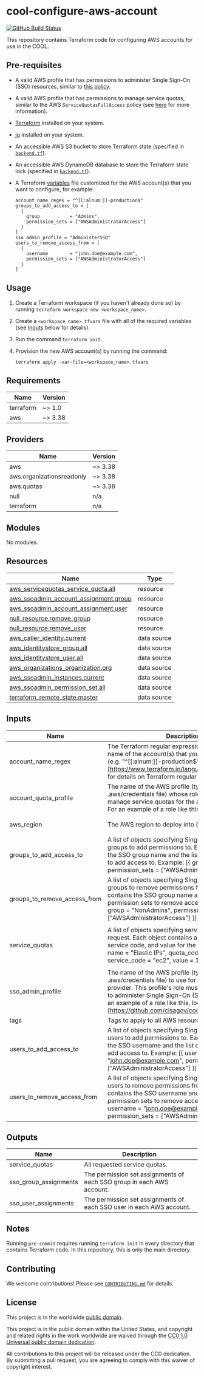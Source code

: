# cool-configure-aws-account #

[![GitHub Build Status](https://github.com/cisagov/cool-configure-aws-account/workflows/build/badge.svg)](https://github.com/cisagov/cool-configure-aws-account/actions)

This repository contains Terraform code for configuring AWS accounts
for use in the COOL.

## Pre-requisites ##

- A valid AWS profile that has permissions to administer Single Sign-On (SSO)
  resources, similar to
  [this policy](https://github.com/cisagov/cool-accounts/blob/develop/master/administersso_policy.tf).
- A valid AWS profile that has permissions to manage service quotas, similar
  to the AWS `ServiceQuotasFullAccess` policy (see
  [here](https://docs.aws.amazon.com/servicequotas/latest/userguide/identity-access-management.html)
  for more information).
- [Terraform](https://www.terraform.io/) installed on your system.
- [jq](https://stedolan.github.io/jq/) installed on your system.
- An accessible AWS S3 bucket to store Terraform state
  (specified in [`backend.tf`](backend.tf)).
- An accessible AWS DynamoDB database to store the Terraform state lock
  (specified in [`backend.tf`](backend.tf)).
- A Terraform [variables](variables.tf) file customized for the AWS account(s)
  that you want to configure, for example:

  ```hcl
  account_name_regex = "^[[:alnum:]]-production$"
  groups_to_add_access_to = [
    {
      group           = "Admins",
      permission_sets = ["AWSAdministratorAccess"]
    }
  ]
  sso_admin_profile = "AdministerSSO"
  users_to_remove_access_from = [
    {
      username        = "john.doe@example.com",
      permission_sets = ["AWSAdministratorAccess"]
    }
  ]
  ```

## Usage ##

1. Create a Terraform workspace (if you haven't already done so) by running
   `terraform workspace new <workspace_name>`.
1. Create a `<workspace_name>.tfvars` file with all of the required
   variables (see [Inputs](#Inputs) below for details).
1. Run the command `terraform init`.
1. Provision the new AWS account(s) by running the command:

   ```console
   terraform apply -var-file=<workspace_name>.tfvars
   ```

## Requirements ##

| Name | Version |
|------|---------|
| terraform | ~> 1.0 |
| aws | ~> 3.38 |

## Providers ##

| Name | Version |
|------|---------|
| aws | ~> 3.38 |
| aws.organizationsreadonly | ~> 3.38 |
| aws.quotas | ~> 3.38 |
| null | n/a |
| terraform | n/a |

## Modules ##

No modules.

## Resources ##

| Name | Type |
|------|------|
| [aws_servicequotas_service_quota.all](https://registry.terraform.io/providers/hashicorp/aws/latest/docs/resources/servicequotas_service_quota) | resource |
| [aws_ssoadmin_account_assignment.group](https://registry.terraform.io/providers/hashicorp/aws/latest/docs/resources/ssoadmin_account_assignment) | resource |
| [aws_ssoadmin_account_assignment.user](https://registry.terraform.io/providers/hashicorp/aws/latest/docs/resources/ssoadmin_account_assignment) | resource |
| [null_resource.remove_group](https://registry.terraform.io/providers/hashicorp/null/latest/docs/resources/resource) | resource |
| [null_resource.remove_user](https://registry.terraform.io/providers/hashicorp/null/latest/docs/resources/resource) | resource |
| [aws_caller_identity.current](https://registry.terraform.io/providers/hashicorp/aws/latest/docs/data-sources/caller_identity) | data source |
| [aws_identitystore_group.all](https://registry.terraform.io/providers/hashicorp/aws/latest/docs/data-sources/identitystore_group) | data source |
| [aws_identitystore_user.all](https://registry.terraform.io/providers/hashicorp/aws/latest/docs/data-sources/identitystore_user) | data source |
| [aws_organizations_organization.org](https://registry.terraform.io/providers/hashicorp/aws/latest/docs/data-sources/organizations_organization) | data source |
| [aws_ssoadmin_instances.current](https://registry.terraform.io/providers/hashicorp/aws/latest/docs/data-sources/ssoadmin_instances) | data source |
| [aws_ssoadmin_permission_set.all](https://registry.terraform.io/providers/hashicorp/aws/latest/docs/data-sources/ssoadmin_permission_set) | data source |
| [terraform_remote_state.master](https://registry.terraform.io/providers/hashicorp/terraform/latest/docs/data-sources/remote_state) | data source |

## Inputs ##

| Name | Description | Type | Default | Required |
|------|-------------|------|---------|:--------:|
| account\_name\_regex | The Terraform regular expression matching the name of the account(s) that you want to configure (e.g. "^[[:alnum:]]-production$").  See [https://www.terraform.io/language/functions/regex] for details on Terraform regular expression syntax. | `string` | n/a | yes |
| account\_quota\_profile | The name of the AWS profile (typically found in your .aws/credentials file) whose role has permissions to manage service quotas for the account to configure.  For an example of a role like this, look at TBD. | `string` | n/a | yes |
| aws\_region | The AWS region to deploy into (e.g. us-east-1). | `string` | `"us-east-1"` | no |
| groups\_to\_add\_access\_to | A list of objects specifying Single Sign-On (SSO) groups to add permissions to.  Each object contains the SSO group name and the list of permission sets to add access to.  Example: [{ group = "Admins", permission\_sets = ["AWSAdministratorAccess"] }] | `list(object({ group = string, permission_sets = list(string) }))` | `[]` | no |
| groups\_to\_remove\_access\_from | A list of objects specifying Single Sign-On (SSO) groups to remove permissions from.  Each object contains the SSO group name and the list of permission sets to remove access from.  Example: [{ group = "NonAdmins", permission\_sets = ["AWSAdministratorAccess"] }] | `list(object({ group = string, permission_sets = list(string) }))` | `[]` | no |
| service\_quotas | A list of objects specifying service quotas to request.  Each object contains a name, quota code, service code, and value for the quota.  Example: [{ name = "Elastic IPs", quota\_code = "L-0263D0A3", service\_code = "ec2", value = 10 }] | `list(object({ name = string, quota_code = string, service_code = string, value = number }))` | `[]` | no |
| sso\_admin\_profile | The name of the AWS profile (typically found in your .aws/credentials file) to use for the default Terraform provider.  This profile's role must include permissions to administer Single Sign-On (SSO) resources.  For an example of a role like this, look at [https://github.com/cisagov/cool-accounts/pull/95]. | `string` | n/a | yes |
| tags | Tags to apply to all AWS resources created. | `map(string)` | `{}` | no |
| users\_to\_add\_access\_to | A list of objects specifying Single Sign-On (SSO) users to add permissions to.  Each object contains the SSO username and the list of permission sets to add access to.  Example: [{ username = "john.doe@example.com", permission\_sets = ["AWSAdministratorAccess"] }] | `list(object({ username = string, permission_sets = list(string) }))` | `[]` | no |
| users\_to\_remove\_access\_from | A list of objects specifying Single Sign-On (SSO) users to remove permissions from.  Each object contains the SSO username and the list of permission sets to remove access from.  Example: [{ username = "john.doe@example.com", permission\_sets = ["AWSAdministratorAccess"] }] | `list(object({ username = string, permission_sets = list(string) }))` | `[]` | no |

## Outputs ##

| Name | Description |
|------|-------------|
| service\_quotas | All requested service quotas. |
| sso\_group\_assignments | The permission set assignments of each SSO group in each AWS account. |
| sso\_user\_assignments | The permission set assignments of each SSO user in each AWS account. |

## Notes ##

Running `pre-commit` requires running `terraform init` in every directory that
contains Terraform code. In this repository, this is only the main directory.

## Contributing ##

We welcome contributions!  Please see [`CONTRIBUTING.md`](CONTRIBUTING.md) for
details.

## License ##

This project is in the worldwide [public domain](LICENSE).

This project is in the public domain within the United States, and
copyright and related rights in the work worldwide are waived through
the [CC0 1.0 Universal public domain
dedication](https://creativecommons.org/publicdomain/zero/1.0/).

All contributions to this project will be released under the CC0
dedication. By submitting a pull request, you are agreeing to comply
with this waiver of copyright interest.
